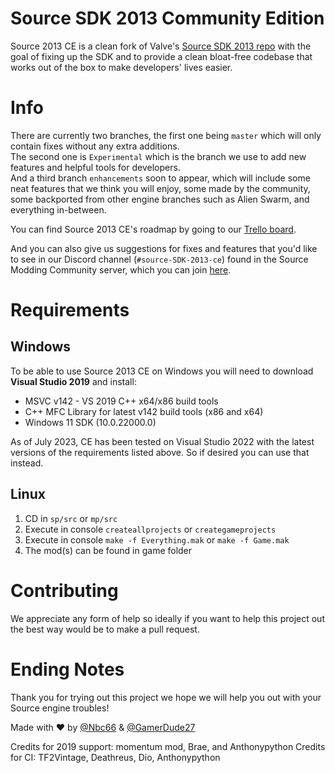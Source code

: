 # Source SDK 2013 Community Edition
Source 2013 CE is a clean fork of Valve's [Source SDK 2013 repo](https://github.com/valveSoftware/source-sdk-2013) 
with the goal of fixing up the SDK and to provide a clean bloat-free codebase that works out of the box to make developers' lives easier.

# Info
There are currently two branches, the first one being `master` which will only contain fixes without any extra additions.</br>
The second one is `Experimental` which is the branch we use to add new features and helpful tools for developers.</br>
And a third branch `enhancements` soon to appear, which will include some neat features that we think you will enjoy, 
some made by the community, some backported from other engine branches such as Alien Swarm, and everything in-between.

You can find Source 2013 CE's roadmap by going to our [Trello board](https://trello.com/b/MOxQ2iai/source-sdk-2013-community-edition).

And you can also give us suggestions for fixes and features that you'd like to see in our Discord channel (`#source-SDK-2013-ce`) found in the 
Source Modding Community server, which you can join [here](https://discord.gg/BD6WpY5).

# Requirements

## Windows
To be able to use Source 2013 CE on Windows you will need to download **Visual Studio 2019** and install:
* MSVC v142 - VS 2019 C++ x64/x86 build tools
* C++ MFC Library for latest v142 build tools (x86 and x64)
* Windows 11 SDK (10.0.22000.0)

As of July 2023, CE has been tested on Visual Studio 2022 with the latest versions of the requirements listed above. So if desired you can use that instead.

## Linux
1. CD in `sp/src` or `mp/src`
2. Execute in console `createallprojects` or `creategameprojects`
3. Execute in console `make -f Everything.mak` or `make -f Game.mak`
4. The mod(s) can be found in game folder

# Contributing
We appreciate any form of help so ideally if you want to help this project out the best way would be to make a pull request.

# Ending Notes
Thank you for trying out this project we hope we will help you out with your Source engine troubles!

Made with :heart: by [@Nbc66](https://github.com/Nbc66) & [@GamerDude27](https://github.com/GamerDude27)

Credits for 2019 support: momentum mod, Brae, and Anthonypython
Credits for CI: TF2Vintage, Deathreus, Dio, Anthonypython
